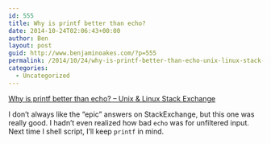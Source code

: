 ```yaml
---
id: 555
title: Why is printf better than echo?
date: 2014-10-24T02:06:43+00:00
author: Ben
layout: post
guid: http://www.benjaminoakes.com/?p=555
permalink: /2014/10/24/why-is-printf-better-than-echo-unix-linux-stack-exchange/
categories:
  - Uncategorized
---
```

[Why is printf better than echo? &#8211; Unix & Linux Stack Exchange](http://unix.stackexchange.com/questions/65803/why-is-printf-better-than-echo)

I don&#8217;t always like the &#8220;epic&#8221; answers on StackExchange, but this one was really good. I hadn&#8217;t even realized how bad `echo` was for unfiltered input. Next time I shell script, I&#8217;ll keep `printf` in mind.